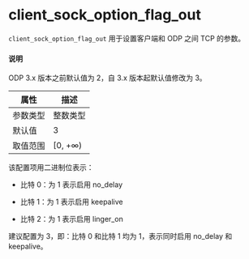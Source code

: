 # client_sock_option_flag_out

`client_sock_option_flag_out` 用于设置客户端和 ODP 之间 TCP 的参数。

<main id="notice" type='explain'>
  <h4>说明</h4>
  <p>ODP 3.x 版本之前默认值为 2，自 3.x 版本起默认值修改为 3。</p>
</main>

|  属性    | 描述     |
|----------|---------|
| 参数类型 |   整数类型      |
| 默认值   | 3     |
| 取值范围 | [0, +∞)  |

该配置项用二进制位表示：

* 比特 0：为 1 表示启用 no_delay

* 比特 1：为 1 表示启用 keepalive

* 比特 2：为 1 表示启用 linger_on

建议配置为 3，即：比特 0 和比特 1 均为 1，表示同时启用 no_delay 和 keepalive。
